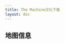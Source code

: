 ```yaml
---
title: The Machine汉化下载
layout: doc
---
```


## 地图信息

<DownloadLinks :methods="[
  { id: 'mapdl', text: '下载地图与汉化', icon: '/imgs/svg/lanzou.svg', link: '/doing' },
  { id: 'lazy', text: '懒汉下载', icon: '/imgs/logo/logo_64.png', link: '/doing' }
]" />

<DocSupport />
